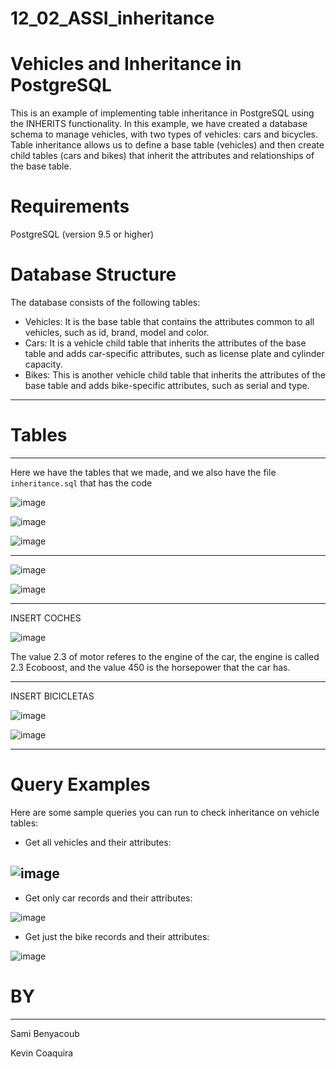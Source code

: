 # 12_02_ASSI_inheritance



# Vehicles and Inheritance in PostgreSQL

This is an example of implementing table inheritance in PostgreSQL using the INHERITS functionality. In this example, we have created a database schema to manage vehicles, with two types of vehicles: cars and bicycles. Table inheritance allows us to define a base table (vehicles) and then create child tables (cars and bikes) that inherit the attributes and relationships of the base table.



# Requirements

PostgreSQL (version 9.5 or higher)



# Database Structure

The database consists of the following tables:

  - Vehicles: It is the base table that contains the attributes common to all vehicles, such as id, brand, model and color.
  - Cars: It is a vehicle child table that inherits the attributes of the base table and adds car-specific attributes, such as license plate and cylinder capacity.
  - Bikes: This is another vehicle child table that inherits the attributes of the base table and adds bike-specific attributes, such as serial and type.

--------------------------------------------------------------------------------------------------------------------------------------------------------------------------------------------

# Tables
--------------------------------------------------------------------------------------------------------------------------------------------------------------------------------------------

Here we have the tables that we made, and we also have the file `inheritance.sql` that has the code

![image](https://github.com/sami24120/12_02_ASSI_inheritance/assets/116269453/c0408f92-96c4-452b-b99f-e2e820d4745f)





![image](https://github.com/sami24120/12_02_ASSI_inheritance/assets/116269453/f0455fb1-37cf-4ab0-96fd-46f07ed80323)




![image](https://github.com/sami24120/12_02_ASSI_inheritance/assets/116269453/6ca04195-ab9f-41bc-9a3e-f96da635ef2f)

--------------------------------------------------------------------------------------------------------------------------------------------------------------------------------------------


 
![image](https://github.com/sami24120/12_02_ASSI_inheritance/assets/116269453/56cb353b-c088-4495-a11a-099e395a63cc)

![image](https://github.com/sami24120/12_02_ASSI_inheritance/assets/116269453/5bc570e2-c3bc-491f-bd88-4f8cfb055fb9)


--------------------------------------------------------------------------------------------------------------------------------------------------------------------------------------------

INSERT COCHES

![image](https://github.com/sami24120/12_02_ASSI_inheritance/assets/116269453/fcc46f8a-f66b-490a-b3d5-210385049607)

The value 2.3 of motor referes to the engine of the car, the engine is called  2.3 Ecoboost, and the value 450 is the horsepower that the car has.


-------------------------------------------------------------------------------------------------------------------------------------------------------------------------------------------
INSERT BICICLETAS

![image](https://github.com/sami24120/12_02_ASSI_inheritance/assets/116269453/937c8b60-cfbe-4bce-a208-4d72ce4f9ff9)

![image](https://github.com/sami24120/12_02_ASSI_inheritance/assets/116269453/f315deb5-0163-4d22-b8a0-467c0df6431b)



-------------------------------------------------------------------------------------------------------------------------------------------------------------------------------------------

# Query Examples


Here are some sample queries you can run to check inheritance on vehicle tables:

  - Get all vehicles and their attributes:


![image](https://github.com/sami24120/12_02_ASSI_inheritance/assets/116269453/4fe3dd28-acd8-4987-aa41-a5520dd84b4e)
--------------------------------------------------------------------------------------------------------------------------------------------------------------------------------------------

  - Get only car records and their attributes:

![image](https://github.com/sami24120/12_02_ASSI_inheritance/assets/116269453/8283afea-efe3-443e-96a9-6e9a11dc4405)

  - Get just the bike records and their attributes:

![image](https://github.com/sami24120/12_02_ASSI_inheritance/assets/116269453/ff8efbb6-779e-48b3-8e15-f87608286691)




# BY

--------------------------------------------------------------------------------------------------------------------------------------------------------------------------------------------


Sami Benyacoub


Kevin Coaquira











